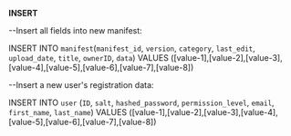 **INSERT**

--Insert all fields into new manifest:

INSERT INTO `manifest`(`manifest_id`, `version`, `category`, `last_edit`, `upload_date`, `title`, `ownerID`, `data`) VALUES ([value-1],[value-2],[value-3],[value-4],[value-5],[value-6],[value-7],[value-8])

--Insert a new user's registration data:

INSERT INTO `user` (`ID`, `salt`, `hashed_password`, `permission_level`, `email`, `first_name`, `last_name`) VALUES ([value-1],[value-2],[value-3],[value-4],[value-5],[value-6],[value-7],[value-8])